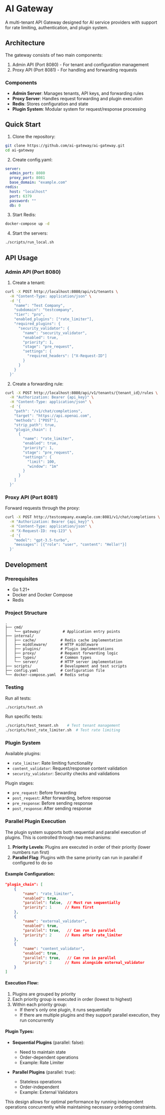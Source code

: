 # AI Gateway

A multi-tenant API Gateway designed for AI service providers with support for rate limiting, authentication, and plugin system.

## Architecture

The gateway consists of two main components:
1. Admin API (Port 8080) - For tenant and configuration management
2. Proxy API (Port 8081) - For handling and forwarding requests

### Components
- **Admin Server**: Manages tenants, API keys, and forwarding rules
- **Proxy Server**: Handles request forwarding and plugin execution
- **Redis**: Stores configuration and state
- **Plugin System**: Modular system for request/response processing

## Quick Start

1. Clone the repository:

```bash
git clone https://github.com/ai-gateway/ai-gateway.git
cd ai-gateway
```

2. Create config.yaml:

```yaml
server:
  admin_port: 8080
  proxy_port: 8081
  base_domain: "example.com"
redis:
  host: "localhost"
  port: 6379
  password: ""
  db: 0
```

3. Start Redis:
```bash
docker-compose up -d
```

4. Start the servers:
```bash
./scripts/run_local.sh
```

## API Usage

### Admin API (Port 8080)

1. Create a tenant:
```bash
curl -X POST http://localhost:8080/api/v1/tenants \
  -H "Content-Type: application/json" \
  -d '{
    "name": "Test Company",
    "subdomain": "testcompany",
    "tier": "pro",
    "enabled_plugins": ["rate_limiter"],
    "required_plugins": {
      "security_validator": {
        "name": "security_validator",
        "enabled": true,
        "priority": 1,
        "stage": "pre_request",
        "settings": {
          "required_headers": ["X-Request-ID"]
        }
      }
    }
  }'
```

2. Create a forwarding rule:
```bash
curl -X POST http://localhost:8080/api/v1/tenants/{tenant_id}/rules \
  -H "Authorization: Bearer {api_key}" \
  -H "Content-Type: application/json" \
  -d '{
    "path": "/v1/chat/completions",
    "target": "https://api.openai.com",
    "methods": ["POST"],
    "strip_path": true,
    "plugin_chain": [
      {
        "name": "rate_limiter",
        "enabled": true,
        "priority": 1,
        "stage": "pre_request",
        "settings": {
          "limit": 100,
          "window": "1m"
        }
      }
    ]
  }'
```

### Proxy API (Port 8081)

Forward requests through the proxy:
```bash
curl -X POST http://testcompany.example.com:8081/v1/chat/completions \
  -H "Authorization: Bearer {api_key}" \
  -H "Content-Type: application/json" \
  -H "X-Request-ID: req-123" \
  -d '{
    "model": "gpt-3.5-turbo",
    "messages": [{"role": "user", "content": "Hello!"}]
  }'
```

## Development

### Prerequisites
- Go 1.21+
- Docker and Docker Compose
- Redis

### Project Structure
```
.
├── cmd/
│   └── gateway/          # Application entry points
├── internal/
│   ├── cache/           # Redis cache implementation
│   ├── middleware/      # HTTP middleware
│   ├── plugins/         # Plugin implementations
│   ├── proxy/           # Request forwarding logic
│   ├── types/           # Common types
│   └── server/          # HTTP server implementation
├── scripts/             # Development and test scripts
├── config.yaml          # Configuration file
└── docker-compose.yaml  # Redis setup
```

### Testing

Run all tests:
```bash
./scripts/test.sh
```

Run specific tests:
```bash
./scripts/test_tenant.sh    # Test tenant management
./scripts/test_rate_limiter.sh  # Test rate limiting
```

### Plugin System

Available plugins:
- `rate_limiter`: Rate limiting functionality
- `content_validator`: Request/response content validation
- `security_validator`: Security checks and validations

Plugin stages:
- `pre_request`: Before forwarding
- `post_request`: After forwarding, before response
- `pre_response`: Before sending response
- `post_response`: After sending response

### Parallel Plugin Execution

The plugin system supports both sequential and parallel execution of plugins. This is controlled through two mechanisms:

1. **Priority Levels**: Plugins are executed in order of their priority (lower numbers run first)
2. **Parallel Flag**: Plugins with the same priority can run in parallel if configured to do so

#### Example Configuration:
```json
"plugin_chain": [
    {
        "name": "rate_limiter",
        "enabled": true,
        "parallel": false,  // Must run sequentially
        "priority": 1      // Runs first
    },
    {
        "name": "external_validator",
        "enabled": true,
        "parallel": true,   // Can run in parallel
        "priority": 2      // Runs after rate_limiter
    },
    {
        "name": "content_validator",
        "enabled": true,
        "parallel": true,   // Can run in parallel
        "priority": 2      // Runs alongside external_validator
    }
]
```

#### Execution Flow:
1. Plugins are grouped by priority
2. Each priority group is executed in order (lowest to highest)
3. Within each priority group:
   - If there's only one plugin, it runs sequentially
   - If there are multiple plugins and they support parallel execution, they run concurrently

#### Plugin Types:
- **Sequential Plugins** (parallel: false):
  - Need to maintain state
  - Order-dependent operations
  - Example: Rate Limiter

- **Parallel Plugins** (parallel: true):
  - Stateless operations
  - Order-independent
  - Example: External Validators

This design allows for optimal performance by running independent operations concurrently while maintaining necessary ordering constraints.
